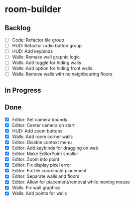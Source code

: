 # room-builder

## Backlog
- [ ] Code: Refactor tile group
- [ ] HUD: Refactor radio button group
- [ ] HUD: Add keybinds
- [ ] Walls: Remake wall graphic logic
- [ ] Walls: Add toggle for hiding walls
- [ ] Walls: Add option for hiding front walls
- [ ] Walls: Remove walls with no neighbouring floors

## In Progress

## Done
- [X] Editor: Set camera bounds
- [X] Editor: Center camera on start
- [X] HUD: Add zoom buttons
- [X] Walls: Add room corner walls
- [X] Editor: Disable context menu
- [X] Editor: Add keybinds for dragging on web
- [X] Editor: Make EditorPoint smaller
- [X] Editor: Zoom into point
- [X] Editor: Fix display pixel error
- [X] Editor: Fix tile coordinate placement
- [X] Editor: Separate walls and floors
- [X] Editor: Allow for placement/removal while moving mouse
- [X] Walls: Fix wall graphics
- [X] Walls: Add points for walls
